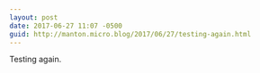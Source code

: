 ```yaml
---
layout: post
date: 2017-06-27 11:07 -0500
guid: http://manton.micro.blog/2017/06/27/testing-again.html
---
```

Testing again.
